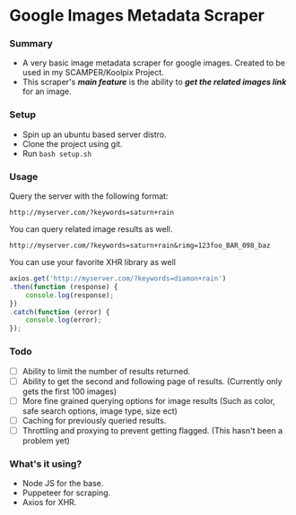 # Google Images Metadata Scraper

### Summary
- A very basic image metadata scraper for google images. Created to be used in my SCAMPER/Koolpix Project.
- This scraper's ***main feature*** is the ability to ***get the related images link*** for an image.

### Setup
- Spin up an ubuntu based server distro.
- Clone the project using git.
- Run `bash setup.sh`

### Usage
Query the server with the following format:

`http://myserver.com/?keywords=saturn+rain`

You can query related image results as well.

`http://myserver.com/?keywords=saturn+rain&rimg=123foo_BAR_098_baz`

You can use your favorite XHR library as well

```javascript
axios.get('http://myserver.com/?keywords=diamon+rain')
.then(function (response) {
    console.log(response);
})
.catch(function (error) {
    console.log(error);
});
```
### 
### Todo
- [ ] Ability to limit the number of results returned.
- [ ] Ability to get the second and following page of results. (Currently only gets the first 100 images)
- [ ] More fine grained querying options for image results (Such as color, safe search options, image type, size ect)
- [ ] Caching for previously queried results.
- [ ] Throttling and proxying to prevent getting flagged. (This hasn't been a problem yet)

### 
### What's it using?
- Node JS for the base.
- Puppeteer for scraping.
- Axios for XHR.
